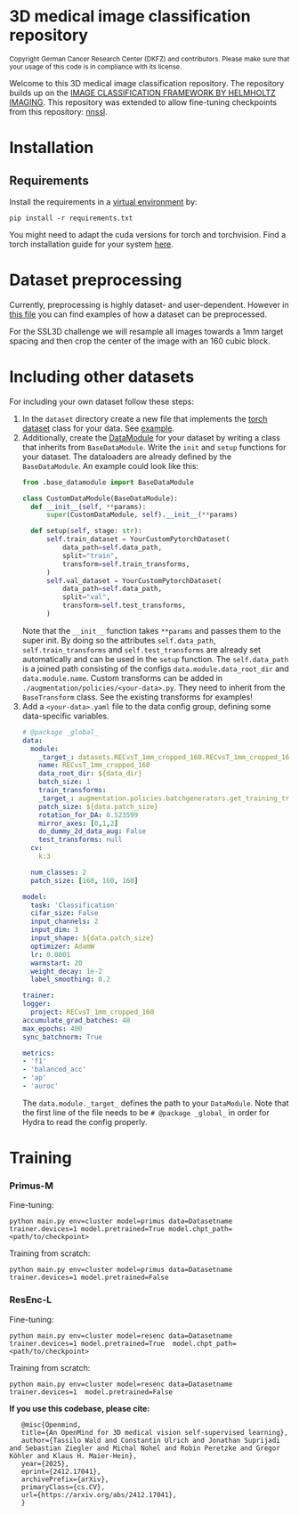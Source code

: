 # 3D medical image classification repository
<sub>Copyright German Cancer Research Center (DKFZ) and contributors. Please make sure that your usage of this code is in compliance with its license.<sub>

Welcome to this 3D medical image classification repository. The repository builds up on the [IMAGE CLASSIFICATION FRAMEWORK BY HELMHOLTZ IMAGING](https://github.com/MIC-DKFZ/image_classification).
This repository was extended to allow fine-tuning checkpoints from this repository: [nnssl](https://github.com/MIC-DKFZ/nnssl). 
# Installation
## Requirements
Install the requirements in a [virtual environment](https://conda.io/projects/conda/en/latest/user-guide/tasks/manage-environments.html) by:

```shell
pip install -r requirements.txt
```

You might need to adapt the cuda versions for torch and torchvision.
Find a torch installation guide for your system [here](https://pytorch.org/get-started/locally/).


# Dataset preprocessing
Currently, preprocessing is highly dataset- and user-dependent. 
However in [this file](/datasets/preprocess_3D_data/datasets/template_brain_preprocessing.py) you can find examples of how a dataset can be preprocessed. 

For the SSL3D challenge we will resample all images towards a 1mm target spacing and then crop the center of the image with an 160 cubic block.  

# Including other datasets

For including your own dataset follow these steps:
1. In the ```dataset``` directory create a new file that implements the [torch dataset](https://pytorch.org/tutorials/beginner/basics/data_tutorial.html#creating-a-custom-dataset-for-your-files) class for your data. See [example](/datasets/RECvsT_1mm_cropped_160.py).
2. Additionally, create the [DataModule](https://lightning.ai/docs/pytorch/stable/data/datamodule.html) for your dataset by writing a class that inherits from `BaseDataModule`. Write the `init` and `setup` functions for your dataset. The dataloaders are already defined by the `BaseDataModule`. An example could look like this:
    ```python
    from .base_datamodule import BaseDataModule

    class CustomDataModule(BaseDataModule):
      def __init__(self, **params):
          super(CustomDataModule, self).__init__(**params)

      def setup(self, stage: str):
          self.train_dataset = YourCustomPytorchDataset(
              data_path=self.data_path,
              split="train",
              transform=self.train_transforms,
          )
          self.val_dataset = YourCustomPytorchDataset(
              data_path=self.data_path,
              split="val",
              transform=self.test_transforms,
          )
    ```
   Note that the `__init__` function takes `**params` and passes them to the super init. By doing so the attributes `self.data_path`, `self.train_transforms` and `self.test_transforms` are already set automatically and can be used in the `setup` function. The `self.data_path` is a joined path consisting of the configs `data.module.data_root_dir` and `data.module.name`.
   Custom transforms can be added in `./augmentation/policies/<your-data>.py`. They need to inherit from the `BaseTransform` class. See the existing transforms for examples! 
3. Add a `<your-data>.yaml` file to the data config group, defining some data-specific variables.
    ```yaml
    # @package _global_
    data:
      module:
        _target_: datasets.RECvsT_1mm_cropped_160.RECvsT_1mm_cropped_160_DataModule
        name: RECvsT_1mm_cropped_160
        data_root_dir: ${data_dir}
        batch_size: 1
        train_transforms:
        _target_: augmentation.policies.batchgenerators.get_training_transforms
        patch_size: ${data.patch_size}
        rotation_for_DA: 0.523599
        mirror_axes: [0,1,2]
        do_dummy_2d_data_aug: False
        test_transforms: null
      cv:
        k:3

      num_classes: 2
      patch_size: [160, 160, 160]

    model:
      task: 'Classification'
      cifar_size: False
      input_channels: 2
      input_dim: 3
      input_shape: ${data.patch_size}
      optimizer: AdamW
      lr: 0.0001
      warmstart: 20
      weight_decay: 1e-2
      label_smoothing: 0.2
   
   trainer:
    logger:
      project: RECvsT_1mm_cropped_160
    accumulate_grad_batches: 48
    max_epochs: 400
    sync_batchnorm: True
   
   metrics:
    - 'f1'
    - 'balanced_acc'
    - 'ap'
    - 'auroc'
    ```
   The `data.module._target_` defines the path to your `DataModule`. Note that the first line of the file needs to be `# @package _global_` in order for Hydra to read the config properly.


# Training 
### Primus-M
Fine-tuning:

`python main.py env=cluster model=primus data=Datasetname  trainer.devices=1 model.pretrained=True model.chpt_path=<path/to/checkpoint>`

Training from scratch:

`python main.py env=cluster model=primus data=Datasetname  trainer.devices=1 model.pretrained=False`

### ResEnc-L
Fine-tuning:

`python main.py env=cluster model=resenc data=Datasetname  trainer.devices=1 model.pretrained=True  model.chpt_path=<path/to/checkpoint>`

Training from scratch:

`python main.py env=cluster model=resenc data=Datasetname trainer.devices=1  model.pretrained=False`



**If you use this codebase, please cite:**
```
   @misc{Openmind,
   title={An OpenMind for 3D medical vision self-supervised learning},
   author={Tassilo Wald and Constantin Ulrich and Jonathan Suprijadi and Sebastian Ziegler and Michal Nohel and Robin Peretzke and Gregor Köhler and Klaus H. Maier-Hein},
   year={2025},
   eprint={2412.17041},
   archivePrefix={arXiv},
   primaryClass={cs.CV},
   url={https://arxiv.org/abs/2412.17041},
   }
```



